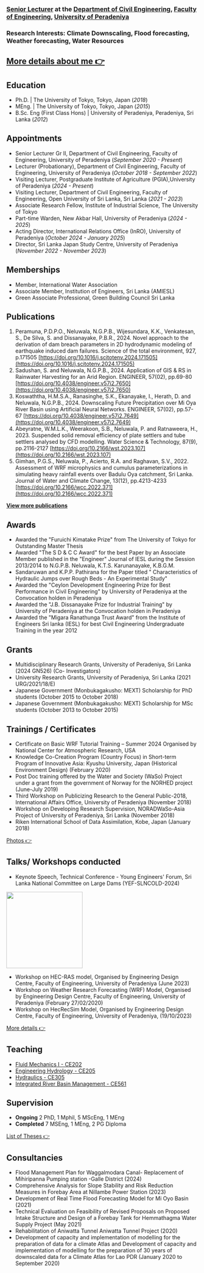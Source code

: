 ### [Senior Lecturer](https://eng.pdn.ac.lk/civil/people/drPNeluwala.php) at the [Department of Civil Engineering](https://eng.pdn.ac.lk/civil/), [Faculty of Engineering](https://eng.pdn.ac.lk/), [University of Peradeniya](https://www.pdn.ac.lk/)

### Research Interests: Climate Downscaling, Flood forecasting, Weather forecasting, Water Resources

## [More details about me 👉](./aboutme.html)

## Education
- Ph.D.   | The University of Tokyo, Tokyo, Japan (_2018_)
- MEng.   | The University of Tokyo, Tokyo, Japan (_2015_)
- B.Sc. Eng (First Class Hons)  | University of Peradeniya, Peradeniya, Sri Lanka (_2012_)

## Appointments 
 - Senior Lecturer Gr II, Department of Civil Engineering, Faculty of Engineering, University of Peradeniya (_September 2020 - Present_)
 - Lecturer (Probationary), Department of Civil Engineering, Faculty of Engineering, University of Peradeniya (_October 2018 - September 2022_)
 - Visiting Lecturer, Postgraduate Institute of Agriculture (PGIA),University of Peradeniya (_2024 - Present_)
 - Visiting Lecturer, Department of Civil Engineering, Faculty of Engineering, Open University of Sri Lanka, Sri Lanka (_2021 - 2023_)
 - Associate Research Fellow, Institute of Industrial Science, The University of Tokyo
 - Part-time Warden, New Akbar Hall, University of Peradeniya (_2024 - 2025_) 
 - Acting Director, International Relations Office (InRO), University of Peradeniya (_October 2024 - January 2025_)
 - Director, Sri Lanka Japan Study Centre, University of Peradeniya (_November 2022 - November 2023_)

## Memberships
- Member, International Water Association
- Associate Member, Institution of Engineers, Sri Lanka (AMIESL)
- Green Associate Professional, Green Building Council Sri Lanka

## Publications
1. Peramuna, P.D.P.O., Neluwala, N.G.P.B., Wijesundara, K.K., Venkatesan, S., De Silva, S. and Dissanayake, P.B.R., 2024. Novel approach to the derivation of dam breach parameters in 2D hydrodynamic modeling of earthquake induced dam failures. Science of the total environment, 927, p.171505 [https://doi.org/10.1016/j.scitotenv.2024.171505](https://doi.org/10.1016/j.scitotenv.2024.171505)
2. Sadushan, S. and Neluwala, N.G.P.B., 2024. Application of GIS & RS in Rainwater Harvesting for an Arid Region. ENGINEER, 57(02), pp.69-80 [https://doi.org/10.4038/engineer.v57i2.7650](https://doi.org/10.4038/engineer.v57i2.7650)
3. Koswaththa, H.M.S.A., Ranasinghe, S.K., Ekanayake, I., Herath, D. and Neluwala, N.G.P.B., 2024. Downscaling Future Precipitation over Mi Oya River Basin using Artificial Neural Networks. ENGINEER, 57(02), pp.57-67 [https://doi.org/10.4038/engineer.v57i2.7649](https://doi.org/10.4038/engineer.v57i2.7649)
4. Abeyratne, W.M.L.K., Weerakoon, S.B., Neluwala, P. and Ratnaweera, H., 2023. Suspended solid removal efficiency of plate settlers and tube settlers analysed by CFD modelling. Water Science & Technology, 87(9), pp.2116-2127 [https://doi.org/10.2166/wst.2023.107](https://doi.org/10.2166/wst.2023.107)
5. Gimhan, P.G.S., Neluwala, P., Acierto, R.A. and Raghavan, S.V., 2022. Assessment of WRF microphysics and cumulus parameterizations in simulating heavy rainfall events over Badulu Oya catchment, Sri Lanka. Journal of Water and Climate Change, 13(12), pp.4213-4233 [https://doi.org/10.2166/wcc.2022.371](https://doi.org/10.2166/wcc.2022.371)

**[View more publications](./publications.html)**

## Awards
- Awarded the "Furuichi Kimatake Prize" from The University of Tokyo for Outstanding Master Thesis
- Awarded "The S D & C C Award" for the best Paper by an Associate Member published in the "Engineer" Journal of IESL during the Session 2013/2014 to N.G.P.B. Neluwala, K.T.S. Karunanayake, K.B.G.M. 
- Sandaruwan and K.P.P. Pathirana for the Paper titled " Characteristics of Hydraulic Jumps over Rough Beds - An Experimental Study"
- Awarded the "Ceylon Development Engineering Prize for Best Performance in Civil Engineering" by University of Peradeniya at the Convocation holden in Peradeniya
- Awarded the "J.B. Dissanayake Prize for Industrial Training" by University of Peradeniya at the Convocation holden in Peradeniya
- Awarded the "Migara Ranathunga Trust Award" from the Institute of Engineers Sri lanka (IESL) for best Civil Engineering Undergraduate Training in the year 2012

## Grants
- Multidisciplinary Research Grants, University of Peradeniya, Sri Lanka (2024 GN526) (Co- Investigators)
- University Research Grants, University of Peradeniya, Sri Lanka (2021 URG/2021/18/E) 
- Japanese Government (Monbukagakusho: MEXT) Scholarship for PhD students (October 2015 to October 2018)
- Japanese Government (Monbukagakusho: MEXT) Scholarship for MSc students (October 2013 to October 2015)

## Trainings / Certificates 
- Certificate on	Basic WRF Tutorial Training – Summer 2024 Organised by National Center for Atmospheric Research, USA
-	Knowledge Co-Creation Program (Country Focus) in Short-term Program of Innovative Asia: Kyushu University, Japan (Historical Environment Design) (February 2020)
- Post Doc training offered by the Water and Society (WaSo) Project under a grant from the government of Norway for the NORHED project (June-July 2019)
-	Third Workshop on Publicizing Research to the General Public-2018, International Affairs Office, University of Peradeniya (November 2018)
-	Workshop on Developing Research Supervision, NORADWaSo-Asia Project of University of Peradeniya, Sri Lanka (November 2018)
- Riken International School of Data Assimilation, Kobe, Japan (January 2018)

[Photos 👉 ](./trainings.html)

## Talks/ Workshops conducted 
-  Keynote Speech, Technical Conference - Young Engineers' Forum, Sri Lanka National Committee on Large Dams (YEF-SLNCOLD-2024)
  
<img src="https://pandukaneluwala.github.io/assets/img/drpandukaneluwalaYEF-SLNCOLD.png" width="200" >
  
-  Workshop on HEC-RAS model, Organised by Engineering Design Centre, Faculty of Engineering, University of Peradeniya (June 2023)
-  Workshop on Weather Research Forecasting (WRF) Model, Organised by Engineering Design Centre, Faculty of Engineering, University of Peradeniya (February 27/02/2020)
-  Workshop on HecRecSim Model, Organised by Engineering Design Centre, Faculty of Engineering, University of Peradeniya, (19/10/2023)
  
[More details 👉 ](./talks_workshops.html)

## Teaching

- [Fluid Mechanics I - CE202](https://eng.pdn.ac.lk/civil/undergraduate/nCE202.php)
- [Engineering Hydrology - CE205](https://eng.pdn.ac.lk/civil/undergraduate/nCE205.php)
- [Hydraulics - CE305](https://eng.pdn.ac.lk/civil/undergraduate/nCE305.php)
- [Integrated River Basin Management - CE561](https://eng.pdn.ac.lk/civil/undergraduate/nCE561.php)

## Supervision
- **Ongoing** 2 PhD, 1 Mphil, 5 MScEng, 1 MEng
- **Completed** 7 MSEng, 1 MEng, 2 PG Diploma

[List of Theses 👉](./theses.html)
  
## Consultancies 
-	Flood Management Plan for Waggalmodara Canal- Replacement of Mihiripanna Pumping station -Galle District (2024)
-	Comprehensive Analysis for Slope Stability and Risk Reduction Measures in Forebay Area at Nillambe Power Station (2023)
-	Development of Real Time Flood Forecasting Model for Mi Oyo Basin (2021)
-	Technical Evaluation on Feasibility of Revised Proposals on Proposed Intake Structure and Design of a Forebay Tank for Hemmathagma Water Supply Project (May 2021)
-	Rehabilitation of Aniwatta Tunnel Aniwatta Tunnel Project (2020)
-	Development of capacity and implementation of modelling for the preparation of data for a climate Atlas and Development of capacity and implementation of modelling for the preparation of 30 years of downscaled data for a Climate Atlas for Lao PDR  (January 2020 to September 2020)




